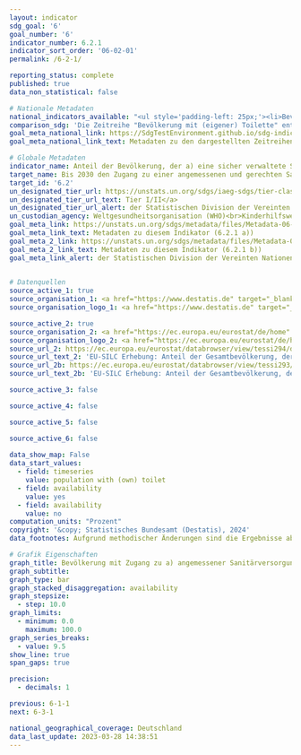 ```yaml
---
layout: indicator    
sdg_goal: '6'    
goal_number: '6'    
indicator_number: 6.2.1    
indicator_sort_order: '06-02-01'    
permalink: /6-2-1/    

reporting_status: complete    
published: true    
data_non_statistical: false    

# Nationale Metadaten    
national_indicators_available: "<ul style='padding-left: 25px;'><li>Bevölkerung mit (eigener) Toilette</li> <li> Bevölkerung mit (eigener) Badewanne oder Dusche</li></ul>"    
comparison_sdg: 'Die Zeitreihe "Bevölkerung mit (eigener) Toilette" entspricht den UN-Metadaten. Die Zeitreihe "Bevölkerung mit (eigener) Badewanne oder Dusche" bietet zusätzliche Informationen.'    
goal_meta_national_link: https://SdgTestEnvironment.github.io/sdg-indicators/public/Meta/6.2.1.pdf
goal_meta_national_link_text: Metadaten zu den dargestellten Zeitreihen    

# Globale Metadaten    
indicator_name: Anteil der Bevölkerung, der a) eine sicher verwaltete Sanitärversorgung und b) eine Gelegenheit zum Händewaschen mit Wasser und Seife nutzt    
target_name: Bis 2030 den Zugang zu einer angemessenen und gerechten Sanitärversorgung und Hygiene für alle erreichen und der Notdurftverrichtung im Freien ein Ende setzen, unter besonderer Beachtung der Bedürfnisse von Frauen und Mädchen und von Menschen in prekären Situationen    
target_id: '6.2'    
un_designated_tier_url: https://unstats.un.org/sdgs/iaeg-sdgs/tier-classification/'    
un_designated_tier_url_text: Tier I/II</a>    
un_designated_tier_url_alert: der Statistischen Division der Vereinten Nationen    
un_custodian_agency: Weltgesundheitsorganisation (WHO)<br>Kinderhilfswerk der Vereinten Nationen (UNICEF)    
goal_meta_link: https://unstats.un.org/sdgs/metadata/files/Metadata-06-02-01a.pdf    
goal_meta_link_text: Metadaten zu diesem Indikator (6.2.1 a))
goal_meta_2_link: https://unstats.un.org/sdgs/metadata/files/Metadata-06-02-01a.pdf
goal_meta_2_link_text: Metadaten zu diesem Indikator (6.2.1 b))    
goal_meta_link_alert: der Statistischen Division der Vereinten Nationen    
    

# Datenquellen
source_active_1: true
source_organisation_1: <a href="https://www.destatis.de" target="_blank"> Statistisches Bundesamt (Destatis) </a>
source_organisation_logo_1: <a href="https://www.destatis.de" target="_blank"><img src="https://sdg-indikatoren.de/public/OrgImgDe/destatis.png" alt="Logo destatis" style="height:60px; width:148px"/></a>

source_active_2: true
source_organisation_2: <a href="https://ec.europa.eu/eurostat/de/home" target="_blank"> Statistisches Amt der Europäischen Union (Eurostat) </a>
source_organisation_logo_2: <a href="https://ec.europa.eu/eurostat/de/home" target="_blank"><img src="https://sdg-indikatoren.de/public/OrgImgDe/eurostat.png" alt="Logo eurostat" style="height:60px; width:148px"/></a>
source_url_2: https://ec.europa.eu/eurostat/databrowser/view/tessi294/default/table?lang=de
source_url_text_2: 'EU-SILC Erhebung: Anteil der Gesamtbevölkerung, der kein WC für den alleinigen Gebrauch seines Haushalts hat – Eurostat-Tabelle [tessi294]'
source_url_2b: https://ec.europa.eu/eurostat/databrowser/view/tessi293/default/table?lang=de
source_url_text_2b: 'EU-SILC Erhebung: Anteil der Gesamtbevölkerung, der weder ein Bad, noch eine Dusche in seiner Wohnung hat – Eurostat-Tabelle [tessi293]'

source_active_3: false

source_active_4: false

source_active_5: false

source_active_6: false
    
data_show_map: False    
data_start_values: 
  - field: timeseries
    value: population with (own) toilet
  - field: availability
    value: yes
  - field: availability
    value: no    
computation_units: "Prozent"    
copyright: '&copy; Statistisches Bundesamt (Destatis), 2024'    
data_footnotes: Aufgrund methodischer Änderungen sind die Ergebnisse ab 2020 nur eingeschränkt mit den Vorjahren vergleichbar.<br>• Daten sind nur bis 2020 verfügbar.    

# Grafik Eigenschaften    
graph_title: Bevölkerung mit Zugang zu a) angemessener Sanitärversorgung und b) Hygiene
graph_subtitle:     
graph_type: bar
graph_stacked_disaggregation: availability
graph_stepsize: 
  - step: 10.0    
graph_limits:
  - minimum: 0.0
    maximum: 100.0
graph_series_breaks:
  - value: 9.5
show_line: true
span_gaps: true

precision:
  - decimals: 1    

previous: 6-1-1    
next: 6-3-1    

national_geographical_coverage: Deutschland    
data_last_update: 2023-03-28 14:38:51    
---
```


<span></span>